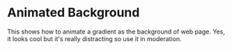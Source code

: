 # Animated Background

This shows how to animate a gradient as the background of web page. Yes, it looks cool but it's really distracting so use it in moderation.